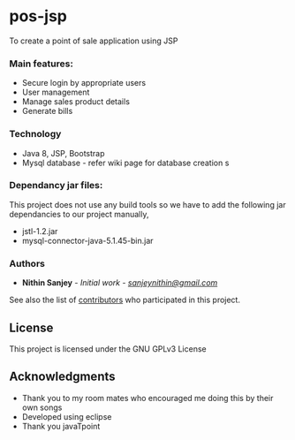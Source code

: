 # pos-jsp
To create a point of sale application using JSP

### Main features:
* Secure login by appropriate users
* User management
* Manage sales product details
* Generate bills

### Technology
* Java 8, JSP, Bootstrap
* Mysql database - refer wiki page for database creation s


### Dependancy jar files:
This project does not use any build tools so we have to add the following jar dependancies to our project manually,
* jstl-1.2.jar
* mysql-connector-java-5.1.45-bin.jar

### Authors

* **Nithin Sanjey** - *Initial work* - *sanjeynithin@gmail.com*

See also the list of [contributors](https://github.com/nithinsanjey/pos-jsp/contributors) who participated in this project.

## License

This project is licensed under the GNU GPLv3 License

## Acknowledgments

* Thank you to my room mates who encouraged me doing this by their own songs
* Developed using eclipse
* Thank you javaTpoint
